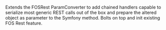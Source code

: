 Extends the FOSRest ParamConverter to add chained handlers capable to serialize most generic REST calls out of the box and prepare the altered object as parameter to the Symfony method. Bolts on top and init existing FOS Rest feature.